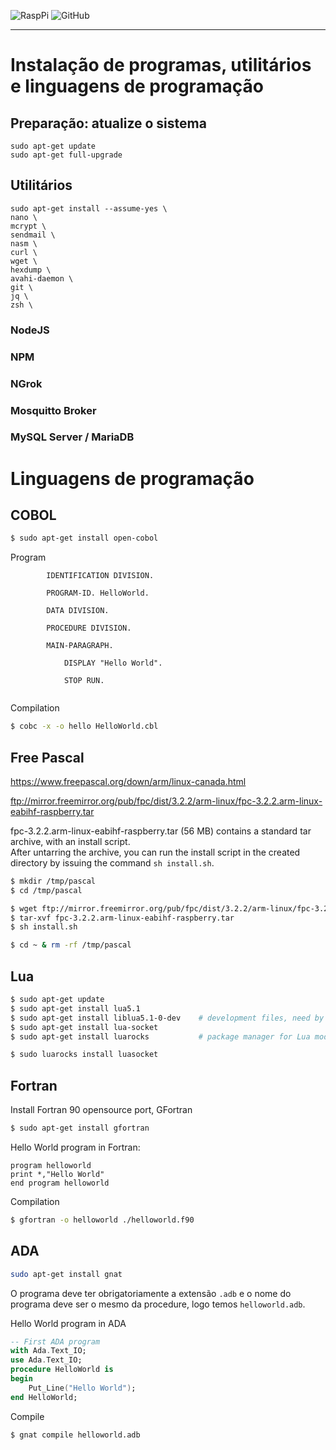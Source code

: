 ![RaspPi](https://img.shields.io/badge/Raspberry%20Pi-Documentation-red)
![GitHub](https://img.shields.io/github/license/mashape/apistatus)

--- 
# Instalação de programas, utilitários e linguagens de programação 

## Preparação: atualize o sistema

```
sudo apt-get update 
sudo apt-get full-upgrade 
```



## Utilitários


```
sudo apt-get install --assume-yes \
nano \
mcrypt \
sendmail \
nasm \
curl \
wget \
hexdump \
avahi-daemon \ 
git \  
jq \  
zsh \  
```


### NodeJS 

### NPM 

### NGrok 

### Mosquitto Broker

### MySQL Server / MariaDB



# Linguagens de programação 

## COBOL 

```sh
$ sudo apt-get install open-cobol 
```

Program 
```COBOL
        IDENTIFICATION DIVISION.

        PROGRAM-ID. HelloWorld.

        DATA DIVISION.

        PROCEDURE DIVISION.

        MAIN-PARAGRAPH.

            DISPLAY "Hello World".

            STOP RUN.


```

Compilation 

```sh
$ cobc -x -o hello HelloWorld.cbl
```


## Free Pascal 

https://www.freepascal.org/down/arm/linux-canada.html

ftp://mirror.freemirror.org/pub/fpc/dist/3.2.2/arm-linux/fpc-3.2.2.arm-linux-eabihf-raspberry.tar

fpc-3.2.2.arm-linux-eabihf-raspberry.tar (56 MB) contains a standard tar archive, with an install script.  
After untarring the archive, you can run the install script in the created directory by issuing the command `sh install.sh`.

```sh
$ mkdir /tmp/pascal 
$ cd /tmp/pascal 

$ wget ftp://mirror.freemirror.org/pub/fpc/dist/3.2.2/arm-linux/fpc-3.2.2.arm-linux-eabihf-raspberry.tar
$ tar-xvf fpc-3.2.2.arm-linux-eabihf-raspberry.tar
$ sh install.sh 

$ cd ~ & rm -rf /tmp/pascal
```

## Lua 

```sh
$ sudo apt-get update
$ sudo apt-get install lua5.1
$ sudo apt-get install liblua5.1-0-dev    # development files, need by LuaRocks
$ sudo apt-get install lua-socket
$ sudo apt-get install luarocks           # package manager for Lua modules

$ sudo luarocks install luasocket
```


## Fortran 

Install Fortran 90 opensource port, GFortran

```sh
$ sudo apt-get install gfortran 
```

Hello World program in Fortran: 

```Fortran
program helloworld 
print *,"Hello World"
end program helloworld
```

Compilation 

```sh
$ gfortran -o helloworld ./helloworld.f90
```

## ADA 

```sh
sudo apt-get install gnat
```  

O programa deve ter obrigatoriamente a extensão `.adb` e o nome do programa deve ser o mesmo da procedure, logo temos `helloworld.adb`. 

Hello World program in ADA

```ADA
-- First ADA program
with Ada.Text_IO;
use Ada.Text_IO;
procedure HelloWorld is
begin
    Put_Line("Hello World"); 
end HelloWorld;
```

Compile 
```sh
$ gnat compile helloworld.adb 
```